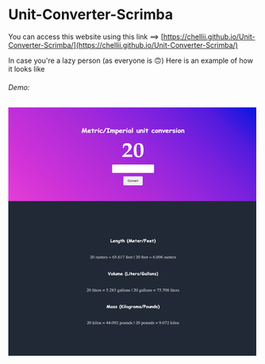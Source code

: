 # Unit-Converter-Scrimba
You can access this website using this link ==> [https://chellii.github.io/Unit-Converter-Scrimba/](https://chellii.github.io/Unit-Converter-Scrimba/)

In case you're a lazy person (as everyone is 🙃) Here is an example of how it looks like
###### Demo:
<img src="unit.png" width="500" height="500">
